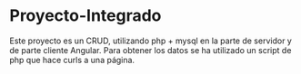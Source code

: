 # Proyecto-Integrado
Este proyecto es un CRUD, utilizando php + mysql en la parte de servidor y de parte cliente Angular.
Para obtener los datos se ha utilizado un script de php que hace curls a una página.

